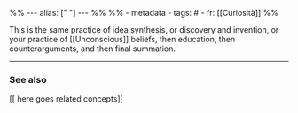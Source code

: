 %% ---
alias: [" "]
--- %%
%% - metadata
	- tags: #
	- fr: [[Curiosità]]
%%

This is the same practice of idea synthesis, or discovery and invention, or your practice of [[Unconscious]] beliefs, then education, then counterarguments, and then final summation. 

-------------
### See also
[[ here goes related concepts]]
